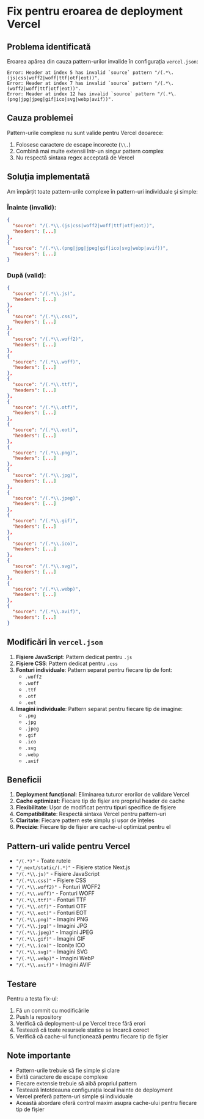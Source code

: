 # Fix pentru eroarea de deployment Vercel

## Problema identificată

Eroarea apărea din cauza pattern-urilor invalide în configurația `vercel.json`:

```
Error: Header at index 5 has invalid `source` pattern "/(.*\.(js|css|woff2|woff|ttf|otf|eot))".
Error: Header at index 7 has invalid `source` pattern "/(.*\.(woff2|woff|ttf|otf|eot))".
Error: Header at index 12 has invalid `source` pattern "/(.*\.(png|jpg|jpeg|gif|ico|svg|webp|avif))".
```

## Cauza problemei

Pattern-urile complexe nu sunt valide pentru Vercel deoarece:
1. Folosesc caractere de escape incorecte (`\\.`)
2. Combină mai multe extensii într-un singur pattern complex
3. Nu respectă sintaxa regex acceptată de Vercel

## Soluția implementată

Am împărțit toate pattern-urile complexe în pattern-uri individuale și simple:

### Înainte (invalid):
```json
{
  "source": "/(.*\\.(js|css|woff2|woff|ttf|otf|eot))",
  "headers": [...]
},
{
  "source": "/(.*\\.(png|jpg|jpeg|gif|ico|svg|webp|avif))",
  "headers": [...]
}
```

### După (valid):
```json
{
  "source": "/(.*\\.js)",
  "headers": [...]
},
{
  "source": "/(.*\\.css)",
  "headers": [...]
},
{
  "source": "/(.*\\.woff2)",
  "headers": [...]
},
{
  "source": "/(.*\\.woff)",
  "headers": [...]
},
{
  "source": "/(.*\\.ttf)",
  "headers": [...]
},
{
  "source": "/(.*\\.otf)",
  "headers": [...]
},
{
  "source": "/(.*\\.eot)",
  "headers": [...]
},
{
  "source": "/(.*\\.png)",
  "headers": [...]
},
{
  "source": "/(.*\\.jpg)",
  "headers": [...]
},
{
  "source": "/(.*\\.jpeg)",
  "headers": [...]
},
{
  "source": "/(.*\\.gif)",
  "headers": [...]
},
{
  "source": "/(.*\\.ico)",
  "headers": [...]
},
{
  "source": "/(.*\\.svg)",
  "headers": [...]
},
{
  "source": "/(.*\\.webp)",
  "headers": [...]
},
{
  "source": "/(.*\\.avif)",
  "headers": [...]
}
```

## Modificări în `vercel.json`

1. **Fișiere JavaScript**: Pattern dedicat pentru `.js`
2. **Fișiere CSS**: Pattern dedicat pentru `.css`
3. **Fonturi individuale**: Pattern separat pentru fiecare tip de font:
   - `.woff2`
   - `.woff`
   - `.ttf`
   - `.otf`
   - `.eot`
4. **Imagini individuale**: Pattern separat pentru fiecare tip de imagine:
   - `.png`
   - `.jpg`
   - `.jpeg`
   - `.gif`
   - `.ico`
   - `.svg`
   - `.webp`
   - `.avif`

## Beneficii

1. **Deployment funcțional**: Eliminarea tuturor erorilor de validare Vercel
2. **Cache optimizat**: Fiecare tip de fișier are propriul header de cache
3. **Flexibilitate**: Ușor de modificat pentru tipuri specifice de fișiere
4. **Compatibilitate**: Respectă sintaxa Vercel pentru pattern-uri
5. **Claritate**: Fiecare pattern este simplu și ușor de înțeles
6. **Precizie**: Fiecare tip de fișier are cache-ul optimizat pentru el

## Pattern-uri valide pentru Vercel

- `"/(.*)"` - Toate rutele
- `"/_next/static/(.*)"` - Fișiere statice Next.js
- `"/(.*\\.js)"` - Fișiere JavaScript
- `"/(.*\\.css)"` - Fișiere CSS
- `"/(.*\\.woff2)"` - Fonturi WOFF2
- `"/(.*\\.woff)"` - Fonturi WOFF
- `"/(.*\\.ttf)"` - Fonturi TTF
- `"/(.*\\.otf)"` - Fonturi OTF
- `"/(.*\\.eot)"` - Fonturi EOT
- `"/(.*\\.png)"` - Imagini PNG
- `"/(.*\\.jpg)"` - Imagini JPG
- `"/(.*\\.jpeg)"` - Imagini JPEG
- `"/(.*\\.gif)"` - Imagini GIF
- `"/(.*\\.ico)"` - Iconițe ICO
- `"/(.*\\.svg)"` - Imagini SVG
- `"/(.*\\.webp)"` - Imagini WebP
- `"/(.*\\.avif)"` - Imagini AVIF

## Testare

Pentru a testa fix-ul:

1. Fă un commit cu modificările
2. Push la repository
3. Verifică că deployment-ul pe Vercel trece fără erori
4. Testează că toate resursele statice se încarcă corect
5. Verifică că cache-ul funcționează pentru fiecare tip de fișier

## Note importante

- Pattern-urile trebuie să fie simple și clare
- Evită caractere de escape complexe
- Fiecare extensie trebuie să aibă propriul pattern
- Testează întotdeauna configurația local înainte de deployment
- Vercel preferă pattern-uri simple și individuale
- Această abordare oferă control maxim asupra cache-ului pentru fiecare tip de fișier 
